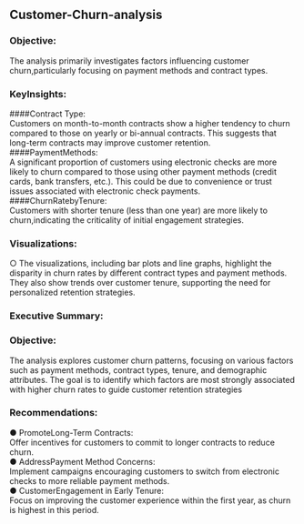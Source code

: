 ## Customer-Churn-analysis
### Objective:
The analysis primarily investigates factors influencing customer churn,particularly focusing on payment methods and contract types.
### KeyInsights:
####Contract Type:                                                                                                                                                                                                                    
   Customers on month-to-month contracts show a higher tendency to churn compared to those on yearly or bi-annual contracts. This suggests that long-term contracts may improve customer retention.              
####PaymentMethods:       
   A significant proportion of customers using electronic checks are more likely to churn compared to those using other payment methods (credit cards, bank transfers, etc.). This could be due to convenience or trust issues associated with electronic check payments.    
####ChurnRatebyTenure:      
    Customers with shorter tenure (less than one year) are more likely to churn,indicating the criticality of initial engagement strategies.
### Visualizations:  
   ○ The visualizations, including bar plots and line graphs, highlight the disparity in
 churn rates by different contract types and payment methods. They also show
 trends over customer tenure, supporting the need for personalized retention
 strategies.
###  Executive Summary:
### Objective:
 The analysis explores customer churn patterns, focusing on various factors such as payment
 methods, contract types, tenure, and demographic attributes. The goal is to identify which
 factors are most strongly associated with higher churn rates to guide customer retention
 strategies 
### Recommendations:
 ● PromoteLong-Term Contracts:  
   Offer incentives for customers to commit to longer
 contracts to reduce churn.    
 ● AddressPayment Method Concerns:   
   Implement campaigns encouraging customers
 to switch from electronic checks to more reliable payment methods.    
 ● CustomerEngagement in Early Tenure:   
   Focus on improving the customer experience
 within the first year, as churn is highest in this period.
